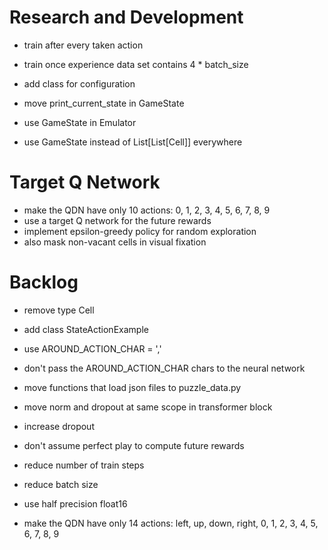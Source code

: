 # Research and Development
- train after every taken action
- train once experience data set contains 4 * batch_size
- add class for configuration

- move print_current_state in GameState
- use GameState in Emulator
- use GameState instead of List[List[Cell]] everywhere

# Target Q Network

- make the QDN have only 10 actions: 0, 1, 2, 3, 4, 5, 6, 7, 8, 9
- use a target Q network for the future rewards
- implement epsilon-greedy policy for random exploration
- also mask non-vacant cells in visual fixation

# Backlog


- remove type Cell

- add class StateActionExample

- use AROUND_ACTION_CHAR = ','
- don't pass the AROUND_ACTION_CHAR chars to the neural network

- move functions that load json files to puzzle_data.py
- move norm and dropout at same scope in transformer block
- increase dropout

- don't assume perfect play to compute future rewards
- reduce number of train steps
- reduce batch size
- use half precision float16

- make the QDN have only 14 actions: left, up, down, right, 0, 1, 2, 3, 4, 5, 6, 7, 8, 9